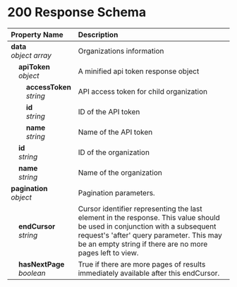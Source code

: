 # 200 Response Schema
| Property Name | Description |
| :------------ | :---------- |
| **data**<br/>_object array_ | Organizations information |
| **&nbsp;&nbsp;&nbsp;&nbsp;apiToken**<br/>_&nbsp;&nbsp;&nbsp;&nbsp;object_ | A minified api token response object |
| **&nbsp;&nbsp;&nbsp;&nbsp;&nbsp;&nbsp;&nbsp;&nbsp;accessToken**<br/>_&nbsp;&nbsp;&nbsp;&nbsp;&nbsp;&nbsp;&nbsp;&nbsp;string_ | API access token for child organization |
| **&nbsp;&nbsp;&nbsp;&nbsp;&nbsp;&nbsp;&nbsp;&nbsp;id**<br/>_&nbsp;&nbsp;&nbsp;&nbsp;&nbsp;&nbsp;&nbsp;&nbsp;string_ | ID of the API token |
| **&nbsp;&nbsp;&nbsp;&nbsp;&nbsp;&nbsp;&nbsp;&nbsp;name**<br/>_&nbsp;&nbsp;&nbsp;&nbsp;&nbsp;&nbsp;&nbsp;&nbsp;string_ | Name of the API token |
| **&nbsp;&nbsp;&nbsp;&nbsp;id**<br/>_&nbsp;&nbsp;&nbsp;&nbsp;string_ | ID of the organization |
| **&nbsp;&nbsp;&nbsp;&nbsp;name**<br/>_&nbsp;&nbsp;&nbsp;&nbsp;string_ | Name of the organization |
| **pagination**<br/>_object_ | Pagination parameters. |
| **&nbsp;&nbsp;&nbsp;&nbsp;endCursor**<br/>_&nbsp;&nbsp;&nbsp;&nbsp;string_ | Cursor identifier representing the last element in the response. This value should be used in conjunction with a subsequent request's 'after' query parameter. This may be an empty string if there are no more pages left to view. |
| **&nbsp;&nbsp;&nbsp;&nbsp;hasNextPage**<br/>_&nbsp;&nbsp;&nbsp;&nbsp;boolean_ | True if there are more pages of results immediately available after this endCursor. |
